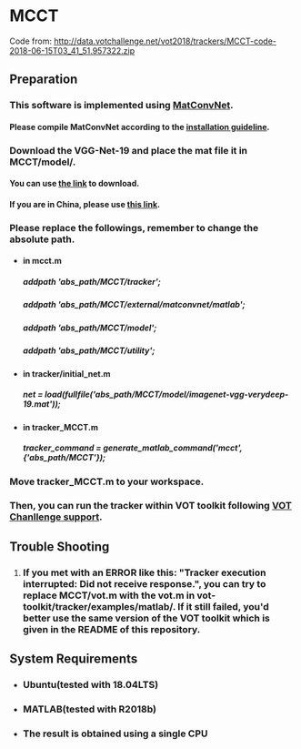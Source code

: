 # MCCT

Code from: http://data.votchallenge.net/vot2018/trackers/MCCT-code-2018-06-15T03_41_51.957322.zip



## Preparation

### This software is implemented using [MatConvNet](http://www.vlfeat.org/matconvnet/).

#### 			Please compile MatConvNet according to the [installation guideline](http://www.vlfeat.org/matconvnet/install/).

### Download the VGG-Net-19 and place the mat file it in MCCT/model/.

#### 			You can use [the link](https://uofi.box.com/shared/static/kxzjhbagd6ih1rf7mjyoxn2hy70hltpl.mat) to download.

#### 			If you are in China, please use [this link](http://pan.baidu.com/s/1kU1Me5T).

### Please replace the followings, remember to change the absolute path.

- #### in mcct.m

   ##### addpath 'abs_path/MCCT/tracker';

   ##### addpath 'abs_path/MCCT/external/matconvnet/matlab';

   ##### addpath 'abs_path/MCCT/model';

   ##### addpath 'abs_path/MCCT/utility';

- #### in tracker/initial_net.m

  ##### net = load(fullfile('abs_path/MCCT/model/imagenet-vgg-verydeep-19.mat'));
  
- #### in tracker_MCCT.m

   ##### tracker_command = generate_matlab_command('mcct', {'abs_path/MCCT'});


### Move tracker_MCCT.m to your workspace.

### Then, you can run the tracker within VOT toolkit following [VOT Chanllenge support](http://www.votchallenge.net/howto/).



## Trouble Shooting

1. ### If you met with an ERROR like this: "Tracker execution interrupted: Did not receive response.", you can try to replace MCCT/vot.m with the vot.m in vot-toolkit/tracker/examples/matlab/. If it still failed, you'd better use the same version of the VOT toolkit which is given in the README of this repository.



## System Requirements

- ### Ubuntu(tested with 18.04LTS)

- ### MATLAB(tested with R2018b)

- ### The result is obtained using a single CPU

